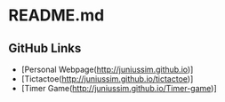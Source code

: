 # README.md

## GitHub Links
* [Personal Webpage(http://juniussim.github.io)]
* [Tictactoe(http://juniussim.github.io/tictactoe)]
* [Timer Game(http://juniussim.github.io/Timer-game)]


<!-- for my own reference -->
<!-- # Hello World (h1)
## Major Testing
### Test One
0. numbered list
0. numbered list
0. numbered list
* Unordered list
* Unordered list
` Single line codes`
```
var x = 1
```
``` Javascript
var x = 1
```
[this is the link name (href is here)] -->
